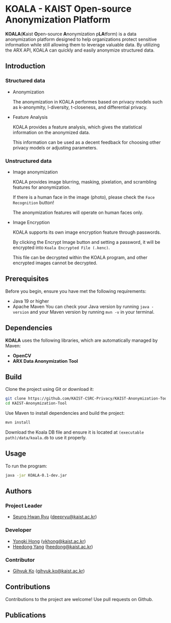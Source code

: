 # KOALA - KAIST Open-source Anonymization Platform
 
 **KOALA**(**K**aist **O**pen-source **A**nonymization p**LA**tform) is a data anonymization platform designed to help organizations protect sensitive information while still allowing them to leverage valuable data. By utilizing the ARX API, KOALA can quickly and easily anonymize structured data.

## Introduction
### Structured data

- Anonymization

  The anonymization in KOALA performes based on privacy models such as k-anonymity, l-diversity, t-closeness, and differential privacy.

- Feature Analysis

  KOALA provides a feature analysis, which gives the statistical information on the anonymized data.

  This information can be used as a decent feedback for choosing other privacy models or adjusting parameters.

### Unstructured data
- Image anonymization

  KOALA provides image blurring, masking, pixelation, and scrambling features for anonymization.

  If there is a human face in the image (photo), please check the `Face Recognition` button!

  The anonymization features will operate on human faces only.

- Image Encryption

  KOALA supports its own image encryption feature through passwords.

  By clicking the Encrypt Image button and setting a password, it will be encrypted into `Koala Encrypted File (.kenc)`.

  This file can be decrypted within the KOALA program, and other encrypted images cannot be decrypted.


## Prerequisites
Before you begin, ensure you have met the following requirements:
- Java 19 or higher
- Apache Maven
You can check your Java version by running `java -version` and your Maven version by running `mvn -v` in your terminal.

## Dependencies

**KOALA** uses the following libraries, which are automatically managed by Maven:

- **OpenCV**
- **ARX Data Anonymization Tool**


## Build

Clone the project using Git or download it:

```bash
git clone https://github.com/KAIST-CSRC-Privacy/KAIST-Anonymization-Tool.git
cd KAIST-Anonymization-Tool
```
Use Maven to install dependencies and build the project:
```bash
mvn install
```

Download the Koala DB file and ensure it is located at `(executable path)/data/koala.db` to use it properly.

## Usage
To run the program:
```bash
java -jar KOALA-0.1-dev.jar
```

## Authors
### Project Leader
- [Seung Hwan Ryu](https://github.com/deepryu) (deepryu@kaist.ac.kr)

### Developer
- [Yongki Hong](https://github.com/Bravery724) (ykhong@kaist.ac.kr)
- [Heedong Yang](https://github.com/heedong2y) (heedong@kaist.ac.kr)

### Contributor
- [Gihyuk Ko](https://github.com/gihyukko) (gihyuk.ko@kaist.ac.kr)

## Contributions
Contributions to the project are welcome! Use pull requests on Github.

## Publications
